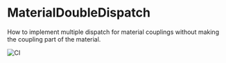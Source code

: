 # MaterialDoubleDispatch
How to implement multiple dispatch for material couplings without making the coupling part of the material.

![CI](https://github.com/sebwolf-de/MaterialDoubleDispatch/workflows/CI/badge.svg)
